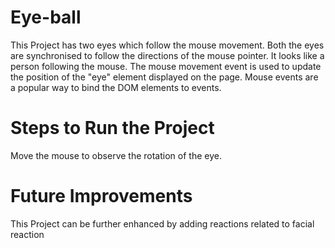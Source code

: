 # Eye-ball
This Project has two eyes which follow the mouse movement. Both the eyes are synchronised to follow the directions of the mouse pointer. It looks like a person following the mouse. The mouse movement event is used to update the position of the "eye" element displayed on the page. Mouse events are a popular way to bind the DOM elements to events.

# Steps to Run the Project
Move the mouse to observe the rotation of the eye.

# Future Improvements
This Project can be further enhanced by adding reactions related to facial reaction


